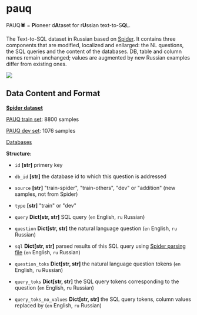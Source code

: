 # pauq
PAUQ🕷️ = <b>P</b>ioneer d<b>A</b>taset for r<b>U</b>ssian text-to-S<b>Q</b>L. 

The Text-to-SQL dataset in Russian based on <a href="https://yale-lily.github.io/spider">Spider</a>. It contains three components that are modified, localized and enllarged: the NL questions, the SQL queries and the content of the databases. DB, table and column names remain unchanged; values are augmented by new Russian examples differ from existing ones. 

<img src="https://i.ibb.co/gw2qjhD/pauq.jpg">

## Data Content and Format
<a href="https://yale-lily.github.io/spider"><b>Spider dataset</b></a>

<a href="/dataset/pauq_train.json">PAUQ train set</a>: 8800 samples

<a href="/dataset/pauq_dev.json">PAUQ dev set</a>: 1076 samples

<a href="https://drive.google.com/file/d/1NruQ7yW4NxL0HNQOLYDmssq_8JT5sy-a/view?usp=sharing">Databases</a>

**Structure:**

- <code>id</code> **[str]** </tt> primery key

- <code>db_id</code> **[str]** the database id to which this question is addressed

- <code>source</code> **[str]** "train-spider", "train-others", "dev" or "addition" (new samples, not from Spider)

- <code>type</code> **[str]** "train" or "dev"

- <code>query</code> **Dict[str, str]** SQL query (<code>en</code> English, <code>ru</code> Russian)

- <code>question</code> **Dict[str, str]** the natural language question (<code>en</code> English, <code>ru</code> Russian)

- <code>sql</code> **Dict[str, str]** parsed results of this SQL query using <a href="https://github.com/taoyds/spider/blob/master/process_sql.py">Spider parsing file</a> (<code>en</code> English, <code>ru</code> Russian)

- <code>question_toks</code> **Dict[str, str]** the natural language question tokens (<code>en</code> English, <code>ru</code> Russian)

- <code>query_toks</code> **Dict[str, str]** the SQL query tokens corresponding to the question (<code>en</code> English, <code>ru</code> Russian)

- <code>query_toks_no_values</code> **Dict[str, str]** the SQL query tokens, column values replaced by <VALUE>  (<code>en</code> English, <code>ru</code> Russian)
